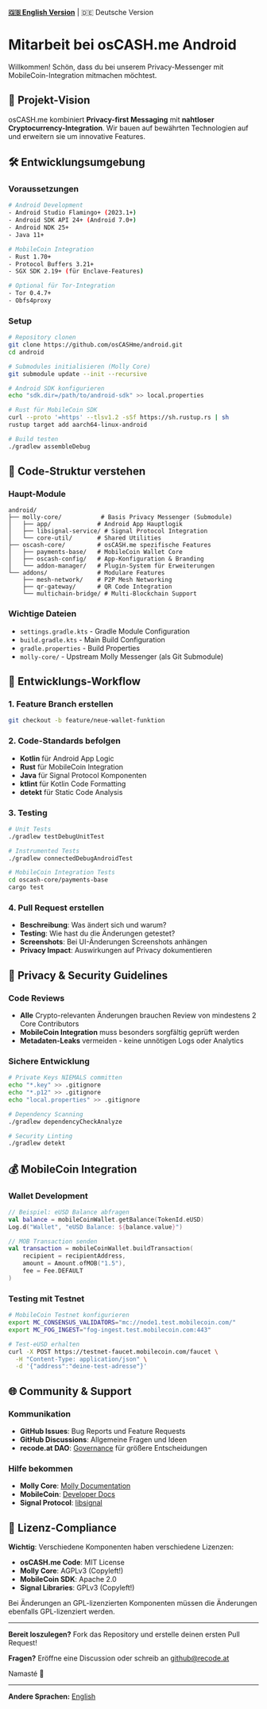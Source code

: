 **[🇬🇧 English Version](languages/en/CONTRIBUTING.md)** | 🇩🇪 Deutsche Version

# Mitarbeit bei osCASH.me Android

Willkommen! Schön, dass du bei unserem Privacy-Messenger mit MobileCoin-Integration mitmachen möchtest.

## 🎯 Projekt-Vision

osCASH.me kombiniert **Privacy-first Messaging** mit **nahtloser Cryptocurrency-Integration**. Wir bauen auf bewährten Technologien auf und erweitern sie um innovative Features.

## 🛠️ Entwicklungsumgebung

### Voraussetzungen
```bash
# Android Development
- Android Studio Flamingo+ (2023.1+)
- Android SDK API 24+ (Android 7.0+)
- Android NDK 25+
- Java 11+

# MobileCoin Integration  
- Rust 1.70+
- Protocol Buffers 3.21+
- SGX SDK 2.19+ (für Enclave-Features)

# Optional für Tor-Integration
- Tor 0.4.7+
- Obfs4proxy
```

### Setup
```bash
# Repository clonen
git clone https://github.com/osCASHme/android.git
cd android

# Submodules initialisieren (Molly Core)
git submodule update --init --recursive

# Android SDK konfigurieren
echo "sdk.dir=/path/to/android-sdk" >> local.properties

# Rust für MobileCoin SDK
curl --proto '=https' --tlsv1.2 -sSf https://sh.rustup.rs | sh
rustup target add aarch64-linux-android

# Build testen
./gradlew assembleDebug
```

## 📁 Code-Struktur verstehen

### Haupt-Module
```
android/
├── molly-core/           # Basis Privacy Messenger (Submodule)
│   ├── app/             # Android App Hauptlogik
│   ├── libsignal-service/ # Signal Protocol Integration
│   └── core-util/       # Shared Utilities
├── oscash-core/         # osCASH.me spezifische Features
│   ├── payments-base/   # MobileCoin Wallet Core
│   ├── oscash-config/   # App-Konfiguration & Branding
│   └── addon-manager/   # Plugin-System für Erweiterungen
└── addons/              # Modulare Features
    ├── mesh-network/    # P2P Mesh Networking
    ├── qr-gateway/      # QR Code Integration
    └── multichain-bridge/ # Multi-Blockchain Support
```

### Wichtige Dateien
- `settings.gradle.kts` - Gradle Module Configuration
- `build.gradle.kts` - Main Build Configuration
- `gradle.properties` - Build Properties
- `molly-core/` - Upstream Molly Messenger (als Git Submodule)

## 🔧 Entwicklungs-Workflow

### 1. Feature Branch erstellen
```bash
git checkout -b feature/neue-wallet-funktion
```

### 2. Code-Standards befolgen
- **Kotlin** für Android App Logic
- **Rust** für MobileCoin Integration
- **Java** für Signal Protocol Komponenten
- **ktlint** für Kotlin Code Formatting
- **detekt** für Static Code Analysis

### 3. Testing
```bash
# Unit Tests
./gradlew testDebugUnitTest

# Instrumented Tests  
./gradlew connectedDebugAndroidTest

# MobileCoin Integration Tests
cd oscash-core/payments-base
cargo test
```

### 4. Pull Request erstellen
- **Beschreibung**: Was ändert sich und warum?
- **Testing**: Wie hast du die Änderungen getestet?
- **Screenshots**: Bei UI-Änderungen Screenshots anhängen
- **Privacy Impact**: Auswirkungen auf Privacy dokumentieren

## 🔐 Privacy & Security Guidelines

### Code Reviews
- **Alle** Crypto-relevanten Änderungen brauchen Review von mindestens 2 Core Contributors
- **MobileCoin Integration** muss besonders sorgfältig geprüft werden
- **Metadaten-Leaks** vermeiden - keine unnötigen Logs oder Analytics

### Sichere Entwicklung
```bash
# Private Keys NIEMALS committen
echo "*.key" >> .gitignore
echo "*.p12" >> .gitignore
echo "local.properties" >> .gitignore

# Dependency Scanning
./gradlew dependencyCheckAnalyze

# Security Linting
./gradlew detekt
```

## 💰 MobileCoin Integration

### Wallet Development
```kotlin
// Beispiel: eUSD Balance abfragen
val balance = mobileCoinWallet.getBalance(TokenId.eUSD)
Log.d("Wallet", "eUSD Balance: ${balance.value}")

// MOB Transaction senden
val transaction = mobileCoinWallet.buildTransaction(
    recipient = recipientAddress,
    amount = Amount.ofMOB("1.5"),
    fee = Fee.DEFAULT
)
```

### Testing mit Testnet
```bash
# MobileCoin Testnet konfigurieren
export MC_CONSENSUS_VALIDATORS="mc://node1.test.mobilecoin.com/"
export MC_FOG_INGEST="fog-ingest.test.mobilecoin.com:443"

# Test-eUSD erhalten
curl -X POST https://testnet-faucet.mobilecoin.com/faucet \
  -H "Content-Type: application/json" \
  -d '{"address":"deine-test-adresse"}'
```

## 🌐 Community & Support

### Kommunikation
- **GitHub Issues**: Bug Reports und Feature Requests
- **GitHub Discussions**: Allgemeine Fragen und Ideen
- **recode.at DAO**: [Governance](https://github.com/recodeat/dao-governance) für größere Entscheidungen

### Hilfe bekommen
- **Molly Core**: [Molly Documentation](https://github.com/mollyim/mollyim-android)
- **MobileCoin**: [Developer Docs](https://developers.mobilecoin.com/)
- **Signal Protocol**: [libsignal](https://github.com/signalapp/libsignal)

## 📄 Lizenz-Compliance

**Wichtig**: Verschiedene Komponenten haben verschiedene Lizenzen:
- **osCASH.me Code**: MIT License
- **Molly Core**: AGPLv3 (Copyleft!)
- **MobileCoin SDK**: Apache 2.0
- **Signal Libraries**: GPLv3 (Copyleft!)

Bei Änderungen an GPL-lizenzierten Komponenten müssen die Änderungen ebenfalls GPL-lizenziert werden.

---

**Bereit loszulegen?** Fork das Repository und erstelle deinen ersten Pull Request! 

**Fragen?** Eröffne eine Discussion oder schreib an github@recode.at

Namasté 🙏

---

**Andere Sprachen:** [English](languages/en/CONTRIBUTING.md)